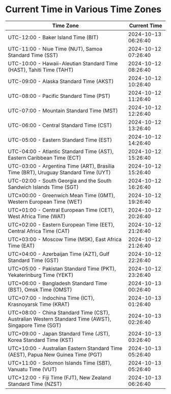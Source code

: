 # Current Time in Various Time Zones

| Time Zone | Current Time |
|-----------|--------------|
| UTC-12:00 - Baker Island Time (BIT) | 2024-10-13 06:26:40 |
| UTC-11:00 - Niue Time (NUT), Samoa Standard Time (SST) | 2024-10-12 07:26:40 |
| UTC-10:00 - Hawaii-Aleutian Standard Time (HAST), Tahiti Time (TAHT) | 2024-10-12 08:26:40 |
| UTC-09:00 - Alaska Standard Time (AKST) | 2024-10-12 10:26:40 |
| UTC-08:00 - Pacific Standard Time (PST) | 2024-10-12 11:26:40 |
| UTC-07:00 - Mountain Standard Time (MST) | 2024-10-12 12:26:40 |
| UTC-06:00 - Central Standard Time (CST) | 2024-10-12 13:26:40 |
| UTC-05:00 - Eastern Standard Time (EST) | 2024-10-12 14:26:40 |
| UTC-04:00 - Atlantic Standard Time (AST), Eastern Caribbean Time (ECT) | 2024-10-12 15:26:40 |
| UTC-03:00 - Argentina Time (ART), Brasília Time (BRT), Uruguay Standard Time (UYT) | 2024-10-12 15:26:40 |
| UTC-02:00 - South Georgia and the South Sandwich Islands Time (SGT) | 2024-10-12 16:26:40 |
| UTC±00:00 - Greenwich Mean Time (GMT), Western European Time (WET) | 2024-10-12 19:26:40 |
| UTC+01:00 - Central European Time (CET), West Africa Time (WAT) | 2024-10-12 20:26:40 |
| UTC+02:00 - Eastern European Time (EET), Central Africa Time (CAT) | 2024-10-12 21:26:40 |
| UTC+03:00 - Moscow Time (MSK), East Africa Time (EAT) | 2024-10-12 21:26:40 |
| UTC+04:00 - Azerbaijan Time (AZT), Gulf Standard Time (GST) | 2024-10-12 22:26:40 |
| UTC+05:00 - Pakistan Standard Time (PKT), Yekaterinburg Time (YEKT) | 2024-10-12 23:26:40 |
| UTC+06:00 - Bangladesh Standard Time (BST), Omsk Time (OMST) | 2024-10-13 00:26:40 |
| UTC+07:00 - Indochina Time (ICT), Krasnoyarsk Time (KRAT) | 2024-10-13 01:26:40 |
| UTC+08:00 - China Standard Time (CST), Australian Western Standard Time (AWST), Singapore Time (SGT) | 2024-10-13 02:26:40 |
| UTC+09:00 - Japan Standard Time (JST), Korea Standard Time (KST) | 2024-10-13 03:26:40 |
| UTC+10:00 - Australian Eastern Standard Time (AEST), Papua New Guinea Time (PGT) | 2024-10-13 05:26:40 |
| UTC+11:00 - Solomon Islands Time (SBT), Vanuatu Time (VUT) | 2024-10-13 05:26:40 |
| UTC+12:00 - Fiji Time (FJT), New Zealand Standard Time (NZST) | 2024-10-13 06:26:40 |
